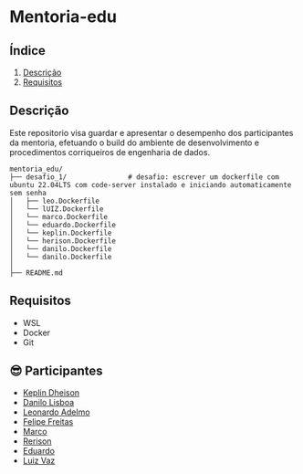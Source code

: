 # Mentoria-edu

## Índice

1. [Descrição](#descrição)
2. [Requisitos](#requisitos)

## Descrição

Este repositorio visa guardar e apresentar o desempenho dos participantes da mentoria, efetuando o build do ambiente de desenvolvimento e procedimentos corriqueiros de engenharia de dados.

```
mentoria_edu/
├── desafio_1/               # desafio: escrever um dockerfile com ubuntu 22.04LTS com code-server instalado e iniciando automaticamente sem senha
│   ├── leo.Dockerfile   
│   └── lUIZ.Dockerfile
│   └── marco.Dockerfile
│   └── eduardo.Dockerfile
│   └── keplin.Dockerfile
│   └── herison.Dockerfile
│   └── danilo.Dockerfile
│   └── danilo.Dockerfile
│
├── README.md

```

## Requisitos
- WSL
- Docker
- Git

## :sunglasses: Participantes

- [Keplin Dheison](https://github.com/keplinsousa)
- [Danilo Lisboa](https://github.com/daanilol)
- [Leonardo Adelmo](https://github.com/Leo-Adelmo)
- [Felipe Freitas](https://github.com/Phill-Andrade)
- [Marco]()
- [Rerison](https://github.com/Rerison-git)
- [Eduardo]()
- [Luiz Vaz](https://github.com/luiz-vaz)
